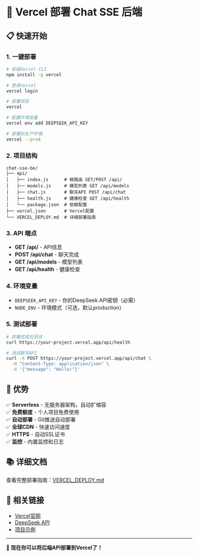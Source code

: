 # 🚀 Vercel 部署 Chat SSE 后端

## 📋 快速开始

### 1. 一键部署
```bash
# 安装Vercel CLI
npm install -g vercel

# 登录Vercel
vercel login

# 部署项目
vercel

# 配置环境变量
vercel env add DEEPSEEK_API_KEY

# 部署到生产环境
vercel --prod
```

### 2. 项目结构
```
chat-sse-be/
├── api/
│   ├── index.js      # 根路由 GET/POST /api/
│   ├── models.js     # 模型列表 GET /api/models
│   ├── chat.js       # 聊天API POST /api/chat
│   ├── health.js     # 健康检查 GET /api/health
│   └── package.json  # 依赖配置
├── vercel.json       # Vercel配置
└── VERCEL_DEPLOY.md  # 详细部署指南
```

### 3. API 端点
- **GET /api/** - API信息
- **POST /api/chat** - 聊天完成
- **GET /api/models** - 模型列表  
- **GET /api/health** - 健康检查

### 4. 环境变量
- `DEEPSEEK_API_KEY` - 你的DeepSeek API密钥（必需）
- `NODE_ENV` - 环境模式（可选，默认production）

### 5. 测试部署
```bash
# 部署完成后测试
curl https://your-project.vercel.app/api/health

# 测试聊天API
curl -X POST https://your-project.vercel.app/api/chat \
  -H "Content-Type: application/json" \
  -d '{"message": "Hello!"}'
```

## 🎯 优势

✅ **Serverless** - 无服务器架构，自动扩缩容  
✅ **免费额度** - 个人项目免费使用  
✅ **自动部署** - Git推送自动部署  
✅ **全球CDN** - 快速访问速度  
✅ **HTTPS** - 自动SSL证书  
✅ **监控** - 内置监控和日志  

## 📚 详细文档

查看完整部署指南：[VERCEL_DEPLOY.md](./VERCEL_DEPLOY.md)

## 🔗 相关链接

- [Vercel官网](https://vercel.com)
- [DeepSeek API](https://platform.deepseek.com)
- [项目示例](https://chat-sse-api.vercel.app)

---

**🎉 现在你可以将后端API部署到Vercel了！** 